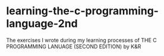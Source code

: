# learning-the-c-programming-language-2nd
The exercises I wrote during my learning processes of THE C PROGRAMMING LANUAGE (SECOND EDITION) by K&amp;R
